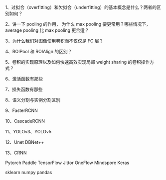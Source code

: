 

1、过拟合（overfitting）和欠拟合（underfitting）的基本概念是什么？两者的区别如何？

2、讲一下 pooling 的作用， 为什么 max pooling 要更常用？哪些情况下，average pooling 比 max pooling 更合适？

3、为什么我们对图像使用卷积而不仅仅是 FC 层？

4、ROIPool 和 ROIAlign 的区别？


5、卷积的实现原理以及如何快速高效实现局部 weight sharing 的卷积操作方式？

6、激活函数有那些

7、损失函数有那些

8、语义分割与实例分割区别

9、FasterRCNN

10、CascadeRCNN

11、YOLOv3、YOLOv5

12、Unet DBNet++

13、CRNN


Pytorch
Paddle
TensorFlow
Jittor
OneFlow
Mindspore
Keras

sklearn
numpy
pandas


